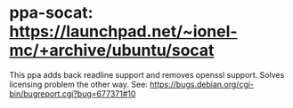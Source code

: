 # ppa-socat: https://launchpad.net/~ionel-mc/+archive/ubuntu/socat

This ppa adds back readline support and removes openssl support. 
Solves licensing problem the other way. See: https://bugs.debian.org/cgi-bin/bugreport.cgi?bug=677371#10
